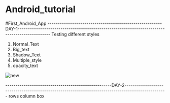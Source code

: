 # Android_tutorial
#First_Android_App
--------------------------------------------------------DAY-1----------------------------------------------------------------------------------------------
Testing different styles
1. Normal_Text
2. Big_text
3. Shadow_Text
4. Multiple_style
5. opacity_text


  ![new](https://github.com/khusipandey/Android_tutorial/assets/128993461/b136032f-6b74-42a2-a93f-87e9cf1f748d)



----------------------------------------------------DAY-2--------------------------------------------------------------------------------------------------
rows column box
